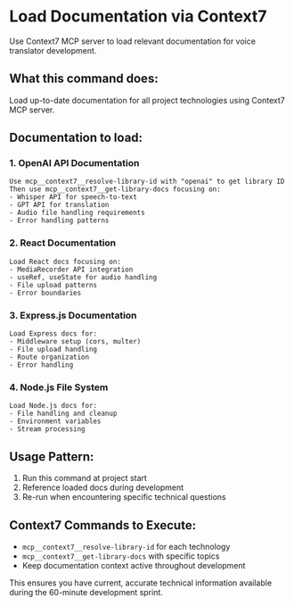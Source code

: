 # Load Documentation via Context7

Use Context7 MCP server to load relevant documentation for voice translator development.

## What this command does:
Load up-to-date documentation for all project technologies using Context7 MCP server.

## Documentation to load:

### 1. OpenAI API Documentation
```
Use mcp__context7__resolve-library-id with "openai" to get library ID
Then use mcp__context7__get-library-docs focusing on:
- Whisper API for speech-to-text
- GPT API for translation 
- Audio file handling requirements
- Error handling patterns
```

### 2. React Documentation
```
Load React docs focusing on:
- MediaRecorder API integration
- useRef, useState for audio handling
- File upload patterns
- Error boundaries
```

### 3. Express.js Documentation
```
Load Express docs for:
- Middleware setup (cors, multer)
- File upload handling
- Route organization
- Error handling
```

### 4. Node.js File System
```
Load Node.js docs for:
- File handling and cleanup
- Environment variables
- Stream processing
```

## Usage Pattern:
1. Run this command at project start
2. Reference loaded docs during development
3. Re-run when encountering specific technical questions

## Context7 Commands to Execute:
- `mcp__context7__resolve-library-id` for each technology
- `mcp__context7__get-library-docs` with specific topics
- Keep documentation context active throughout development

This ensures you have current, accurate technical information available during the 60-minute development sprint.